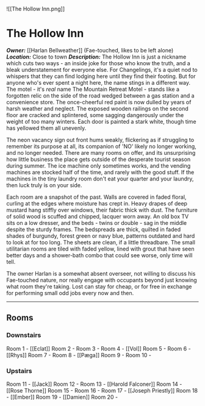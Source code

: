 ![[The Hollow Inn.png]]
# The Hollow Inn

***Owner:*** [[Harlan Bellweather]] (Fae-touched, likes to be left alone)
***Location:*** Close to town
***Description:*** The Hollow Inn is just a nickname which cuts two ways - an inside joke for those who know the truth, and a bleak understatement for everyone else. For Changelings, it's a quiet nod to whispers that they can find lodging here until they find their footing. But for anyone who's ever spent a night here, the name stings in a different way. The motel - it's *real* name The Mountain Retreat Motel - stands like a forgotten relic on the side of the road wedged between a gas station and a convenience store. The once-cheerful red paint is now dulled by years of harsh weather and neglect. The exposed wooden railings on the second floor are cracked and splintered, some sagging dangerously under the weight of too many winters. Each door is painted a stark white, though time has yellowed them all unevenly. 

The neon vacancy sign out front hums weakly, flickering as if struggling to remember its purpose at all, its companion of 'NO' likely no longer working, and no longer needed. There are many rooms on offer, and its unsurprising how little business the place gets outside of the desperate tourist season during summer. The ice machine only sometimes works, and the vending machines are stocked half of the time, and rarely with the good stuff. If the machines in the tiny laundry room don't eat your quarter and your laundry, then luck truly is on your side.

Each room are a snapshot of the past. Walls are covered in faded floral, curling at the edges where moisture has crept in. Heavy drapes of deep mustard hang stiffly over windows, their fabric thick with dust. The furniture of solid wood is scuffed and chipped, lacquer worn away. An old box TV sits on a low dresser, and the beds - twins or double - sag in the middle despite the sturdy frames. The bedspreads are thick, quilted in faded shades of burgundy, forest green or navy blue, patterns outdated and hard to look at for too long. The sheets are clean, if a little threadbare. The small utilitarian rooms are tiled with faded yellow, lined with grout that have seen better days and a shower-bath combo that could see worse, only time will tell. 

The owner Harlan is a somewhat absent overseer, not willing to discuss his Fae-touched nature, nor really engage with occupants beyond just knowing what room they're taking. Lost can stay for cheap, or for free in exchange for performing small odd jobs every now and then.

---
## Rooms

### Downstairs

Room 1 - [[Eclat]]
Room 2 - 
Room 3 - 
Room 4 - [[Vol]]
Room 5 -
Room 6 - [[Rhys]]
Room 7 - 
Room 8 - [[Pæga]]
Room 9 - 
Room 10 - 

### Upstairs 

Room 11 - [[Jack]]
Room 12 -
Room 13 - [[Harold Falconer]]
Room 14 - [[Rose Thorne]]
Room 15 -
Room 16 -
Room 17 - [[Joseph Priestly]]
Room 18 - [[Ember]]
Room 19 - [[Damien]]
Room 20 -